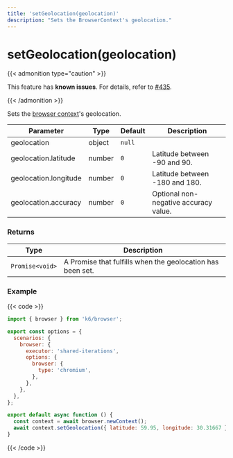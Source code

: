 ```yaml
---
title: 'setGeolocation(geolocation)'
description: "Sets the BrowserContext's geolocation."
---
```


# setGeolocation(geolocation)

{{< admonition type="caution" >}}

This feature has **known issues**. For details, refer to
[#435](https://github.com/grafana/xk6-browser/issues/435).

{{< /admonition >}}

Sets the [browser context](https://grafana.com/docs/k6/<K6_VERSION>/javascript-api/k6-browser/browsercontext)'s geolocation.

<TableWithNestedRows>

| Parameter             | Type   | Default | Description                           |
| --------------------- | ------ | ------- | ------------------------------------- |
| geolocation           | object | `null`  |                                       |
| geolocation.latitude  | number | `0`     | Latitude between -90 and 90.          |
| geolocation.longitude | number | `0`     | Latitude between -180 and 180.        |
| geolocation.accuracy  | number | `0`     | Optional non-negative accuracy value. |

</TableWithNestedRows>

### Returns

| Type            | Description                                                |
| --------------- | ---------------------------------------------------------- |
| `Promise<void>` | A Promise that fulfills when the geolocation has been set. |

### Example

{{< code >}}

```javascript
import { browser } from 'k6/browser';

export const options = {
  scenarios: {
    browser: {
      executor: 'shared-iterations',
      options: {
        browser: {
          type: 'chromium',
        },
      },
    },
  },
};

export default async function () {
  const context = await browser.newContext();
  await context.setGeolocation({ latitude: 59.95, longitude: 30.31667 });
}
```

{{< /code >}}
